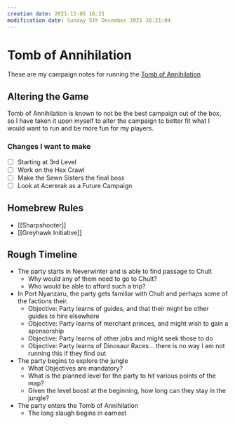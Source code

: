 ```yaml
---
creation date: 2021-12-05 16:21
modification date: Sunday 5th December 2021 16:21:04
---
```


# Tomb of Annihilation
These are my campaign notes for running the [Tomb of Annihilation](https://www.dndbeyond.com/sources/toa)

## Altering the Game
Tomb of Annihilation is known to not be the best campaign out of the box, so I have taken it upon myself to alter the campaign to better fit what I would want to run and be more fun for my players.

### Changes I want to make
- [ ] Starting at 3rd Level
- [ ] Work on the Hex Crawl
- [ ] Make the Sewn Sisters the final boss
- [ ] Look at Acererak as a Future Campaign

## Homebrew Rules
- [[Sharpshooter]]
- [[Greyhawk Initiative]]

## Rough Timeline
- The party starts in Neverwinter and is able to find passage to Chult
	- Why would any of them need to go to Chult?
	- Who would be able to afford such a trip?
- In Port Nyanzaru, the party gets familiar with Chult and perhaps some of the factions their.
	- Objective: Party learns of guides, and that their might be other guides to hire elsewhere
	- Objective: Party learns of merchant princes, and might wish to gain a sponsorship
	- Objective: Party learns of other jobs and might seek those to do
	- Objective: Party learns of Dinosaur Races... there is no way I am not running this if they find out
- The party begins to explore the jungle
	- What Objectives are mandatory?
	- What is the planned level for the party to hit various points of the map?
	- Given the level boost at the beginning, how long can they stay in the jungle?
- The party enters the Tomb of Annihilation
	- The long slaugh begins in earnest